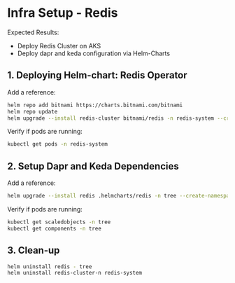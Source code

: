 # Infra Setup - Redis

Expected Results:

- Deploy Redis Cluster on AKS
- Deploy dapr and keda configuration via Helm-Charts

## 1. Deploying Helm-chart: Redis Operator

Add a reference:

```sh
helm repo add bitnami https://charts.bitnami.com/bitnami
helm repo update
helm upgrade --install redis-cluster bitnami/redis -n redis-system --create-namespace
```

Verify if pods are running:

```sh
kubectl get pods -n redis-system
```

## 2. Setup Dapr and Keda Dependencies

Add a reference:

```sh
helm upgrade --install redis .helmcharts/redis -n tree --create-namespace
```

Verify if pods are running:

```sh
kubectl get scaledobjects -n tree
kubectl get components -n tree
```

## 3. Clean-up

```sh
helm uninstall redis - tree
helm uninstall redis-cluster-n redis-system
```
